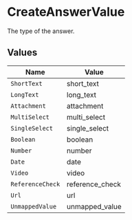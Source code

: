 # CreateAnswerValue

The type of the answer.


## Values

| Name             | Value            |
| ---------------- | ---------------- |
| `ShortText`      | short_text       |
| `LongText`       | long_text        |
| `Attachment`     | attachment       |
| `MultiSelect`    | multi_select     |
| `SingleSelect`   | single_select    |
| `Boolean`        | boolean          |
| `Number`         | number           |
| `Date`           | date             |
| `Video`          | video            |
| `ReferenceCheck` | reference_check  |
| `Url`            | url              |
| `UnmappedValue`  | unmapped_value   |
